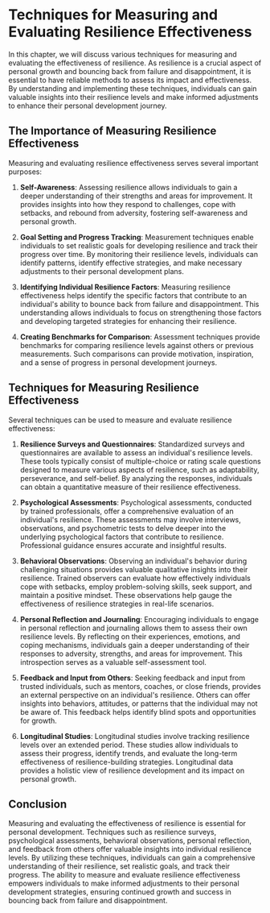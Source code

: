Techniques for Measuring and Evaluating Resilience Effectiveness
===========================================================================


In this chapter, we will discuss various techniques for measuring and evaluating the effectiveness of resilience. As resilience is a crucial aspect of personal growth and bouncing back from failure and disappointment, it is essential to have reliable methods to assess its impact and effectiveness. By understanding and implementing these techniques, individuals can gain valuable insights into their resilience levels and make informed adjustments to enhance their personal development journey.

The Importance of Measuring Resilience Effectiveness
----------------------------------------------------

Measuring and evaluating resilience effectiveness serves several important purposes:

1. **Self-Awareness**: Assessing resilience allows individuals to gain a deeper understanding of their strengths and areas for improvement. It provides insights into how they respond to challenges, cope with setbacks, and rebound from adversity, fostering self-awareness and personal growth.

2. **Goal Setting and Progress Tracking**: Measurement techniques enable individuals to set realistic goals for developing resilience and track their progress over time. By monitoring their resilience levels, individuals can identify patterns, identify effective strategies, and make necessary adjustments to their personal development plans.

3. **Identifying Individual Resilience Factors**: Measuring resilience effectiveness helps identify the specific factors that contribute to an individual's ability to bounce back from failure and disappointment. This understanding allows individuals to focus on strengthening those factors and developing targeted strategies for enhancing their resilience.

4. **Creating Benchmarks for Comparison**: Assessment techniques provide benchmarks for comparing resilience levels against others or previous measurements. Such comparisons can provide motivation, inspiration, and a sense of progress in personal development journeys.

Techniques for Measuring Resilience Effectiveness
-------------------------------------------------

Several techniques can be used to measure and evaluate resilience effectiveness:

1. **Resilience Surveys and Questionnaires**: Standardized surveys and questionnaires are available to assess an individual's resilience levels. These tools typically consist of multiple-choice or rating scale questions designed to measure various aspects of resilience, such as adaptability, perseverance, and self-belief. By analyzing the responses, individuals can obtain a quantitative measure of their resilience effectiveness.

2. **Psychological Assessments**: Psychological assessments, conducted by trained professionals, offer a comprehensive evaluation of an individual's resilience. These assessments may involve interviews, observations, and psychometric tests to delve deeper into the underlying psychological factors that contribute to resilience. Professional guidance ensures accurate and insightful results.

3. **Behavioral Observations**: Observing an individual's behavior during challenging situations provides valuable qualitative insights into their resilience. Trained observers can evaluate how effectively individuals cope with setbacks, employ problem-solving skills, seek support, and maintain a positive mindset. These observations help gauge the effectiveness of resilience strategies in real-life scenarios.

4. **Personal Reflection and Journaling**: Encouraging individuals to engage in personal reflection and journaling allows them to assess their own resilience levels. By reflecting on their experiences, emotions, and coping mechanisms, individuals gain a deeper understanding of their responses to adversity, strengths, and areas for improvement. This introspection serves as a valuable self-assessment tool.

5. **Feedback and Input from Others**: Seeking feedback and input from trusted individuals, such as mentors, coaches, or close friends, provides an external perspective on an individual's resilience. Others can offer insights into behaviors, attitudes, or patterns that the individual may not be aware of. This feedback helps identify blind spots and opportunities for growth.

6. **Longitudinal Studies**: Longitudinal studies involve tracking resilience levels over an extended period. These studies allow individuals to assess their progress, identify trends, and evaluate the long-term effectiveness of resilience-building strategies. Longitudinal data provides a holistic view of resilience development and its impact on personal growth.

Conclusion
----------

Measuring and evaluating the effectiveness of resilience is essential for personal development. Techniques such as resilience surveys, psychological assessments, behavioral observations, personal reflection, and feedback from others offer valuable insights into individual resilience levels. By utilizing these techniques, individuals can gain a comprehensive understanding of their resilience, set realistic goals, and track their progress. The ability to measure and evaluate resilience effectiveness empowers individuals to make informed adjustments to their personal development strategies, ensuring continued growth and success in bouncing back from failure and disappointment.
